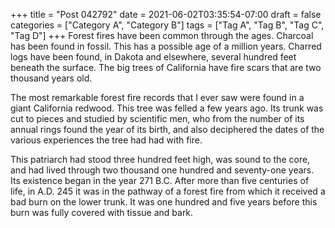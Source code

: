+++
title = "Post 042792"
date = 2021-06-02T03:35:54-07:00
draft = false
categories = ["Category A", "Category B"]
tags = ["Tag A", "Tag B", "Tag C", "Tag D"]
+++
Forest fires have been common through the ages. Charcoal has been found in fossil. This has a possible age of a million years. Charred logs have been found, in Dakota and elsewhere, several hundred feet beneath the surface. The big trees of California have fire scars that are two thousand years old.

The most remarkable forest fire records that I ever saw were found in a giant California redwood. This tree was felled a few years ago. Its trunk was cut to pieces and studied by scientific men, who from the number of its annual rings found the year of its birth, and also deciphered the dates of the various experiences the tree had had with fire.

This patriarch had stood three hundred feet high, was sound to the core, and had lived through two thousand one hundred and seventy-one years. Its existence began in the year 271 B.C. After more than five centuries of life, in A.D. 245 it was in the pathway of a forest fire from which it received a bad burn on the lower trunk. It was one hundred and five years before this burn was fully covered with tissue and bark.
